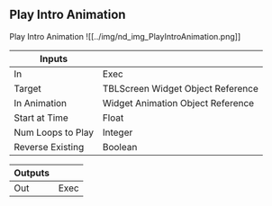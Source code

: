 ## Play Intro Animation
Play Intro Animation
![[../img/nd_img_PlayIntroAnimation.png]]

|Inputs||
|--|--|
| In | Exec |
| Target | TBLScreen Widget Object Reference |
| In Animation | Widget Animation Object Reference |
| Start at Time | Float |
| Num Loops to Play | Integer |
| Reverse Existing | Boolean |

|Outputs||
|--|--|
| Out | Exec |
